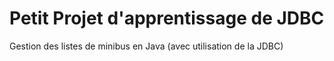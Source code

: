 # Petit Projet d'apprentissage de JDBC
Gestion des listes de minibus en Java (avec utilisation de la JDBC)

